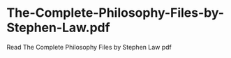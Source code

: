 # The-Complete-Philosophy-Files-by-Stephen-Law.pdf
Read The Complete Philosophy Files by Stephen Law pdf
